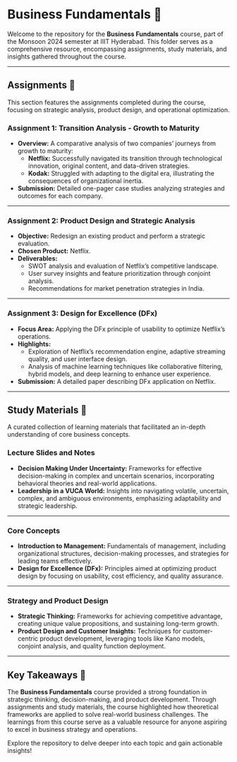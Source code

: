 

# Business Fundamentals 🧠

Welcome to the repository for the **Business Fundamentals** course, part of the Monsoon 2024 semester at IIIT Hyderabad. This folder serves as a comprehensive resource, encompassing assignments, study materials, and insights gathered throughout the course.

---

## **Assignments** 📑

This section features the assignments completed during the course, focusing on strategic analysis, product design, and operational optimization.

### **Assignment 1: Transition Analysis - Growth to Maturity**
- **Overview:** A comparative analysis of two companies’ journeys from growth to maturity:
  - **Netflix:** Successfully navigated its transition through technological innovation, original content, and data-driven strategies.
  - **Kodak:** Struggled with adapting to the digital era, illustrating the consequences of organizational inertia.
- **Submission:** Detailed one-pager case studies analyzing strategies and outcomes for each company.

---

### **Assignment 2: Product Design and Strategic Analysis**
- **Objective:** Redesign an existing product and perform a strategic evaluation.
- **Chosen Product:** Netflix.
- **Deliverables:**  
  - SWOT analysis and evaluation of Netflix’s competitive landscape.  
  - User survey insights and feature prioritization through conjoint analysis.  
  - Recommendations for market penetration strategies in India.

---

### **Assignment 3: Design for Excellence (DFx)**
- **Focus Area:** Applying the DFx principle of usability to optimize Netflix’s operations.
- **Highlights:**  
  - Exploration of Netflix’s recommendation engine, adaptive streaming quality, and user interface design.  
  - Analysis of machine learning techniques like collaborative filtering, hybrid models, and deep learning to enhance user experience.
- **Submission:** A detailed paper describing DFx application on Netflix.

---

## **Study Materials** 📘

A curated collection of learning materials that facilitated an in-depth understanding of core business concepts.

### **Lecture Slides and Notes**
- **Decision Making Under Uncertainty:** Frameworks for effective decision-making in complex and uncertain scenarios, incorporating behavioral theories and real-world applications.
- **Leadership in a VUCA World:** Insights into navigating volatile, uncertain, complex, and ambiguous environments, emphasizing adaptability and strategic leadership.

---

### **Core Concepts**
- **Introduction to Management:** Fundamentals of management, including organizational structures, decision-making processes, and strategies for leading teams effectively.
- **Design for Excellence (DFx):** Principles aimed at optimizing product design by focusing on usability, cost efficiency, and quality assurance.

---

### **Strategy and Product Design**
- **Strategic Thinking:** Frameworks for achieving competitive advantage, creating unique value propositions, and sustaining long-term growth.
- **Product Design and Customer Insights:** Techniques for customer-centric product development, leveraging tools like Kano models, conjoint analysis, and quality function deployment.

---

## Key Takeaways 🎯
The **Business Fundamentals** course provided a strong foundation in strategic thinking, decision-making, and product development. Through assignments and study materials, the course highlighted how theoretical frameworks are applied to solve real-world business challenges. The learnings from this course serve as a valuable resource for anyone aspiring to excel in business strategy and operations.

Explore the repository to delve deeper into each topic and gain actionable insights!

